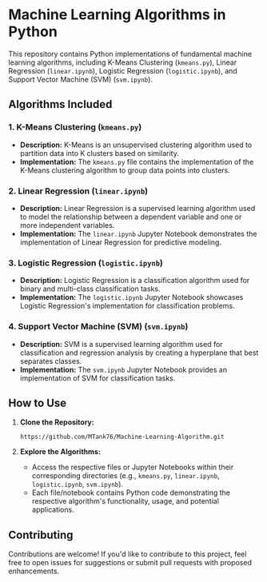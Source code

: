 # Machine Learning Algorithms in Python

This repository contains Python implementations of fundamental machine learning algorithms, including K-Means Clustering (`kmeans.py`), Linear Regression (`linear.ipynb`), Logistic Regression (`logistic.ipynb`), and Support Vector Machine (SVM) (`svm.ipynb`).

## Algorithms Included

### 1. K-Means Clustering (`kmeans.py`)
- **Description:** K-Means is an unsupervised clustering algorithm used to partition data into K clusters based on similarity.
- **Implementation:** The `kmeans.py` file contains the implementation of the K-Means clustering algorithm to group data points into clusters.

### 2. Linear Regression (`linear.ipynb`)
- **Description:** Linear Regression is a supervised learning algorithm used to model the relationship between a dependent variable and one or more independent variables.
- **Implementation:** The `linear.ipynb` Jupyter Notebook demonstrates the implementation of Linear Regression for predictive modeling.

### 3. Logistic Regression (`logistic.ipynb`)
- **Description:** Logistic Regression is a classification algorithm used for binary and multi-class classification tasks.
- **Implementation:** The `logistic.ipynb` Jupyter Notebook showcases Logistic Regression's implementation for classification problems.

### 4. Support Vector Machine (SVM) (`svm.ipynb`)
- **Description:** SVM is a supervised learning algorithm used for classification and regression analysis by creating a hyperplane that best separates classes.
- **Implementation:** The `svm.ipynb` Jupyter Notebook provides an implementation of SVM for classification tasks.

## How to Use

1. **Clone the Repository:**
   ```
   https://github.com/MTank76/Machine-Learning-Algorithm.git
   ```

3. **Explore the Algorithms:**
   - Access the respective files or Jupyter Notebooks within their corresponding directories (e.g., `kmeans.py`, `linear.ipynb`, `logistic.ipynb`, `svm.ipynb`).
   - Each file/notebook contains Python code demonstrating the respective algorithm's functionality, usage, and potential applications.


## Contributing

Contributions are welcome! If you'd like to contribute to this project, feel free to open issues for suggestions or submit pull requests with proposed enhancements.
